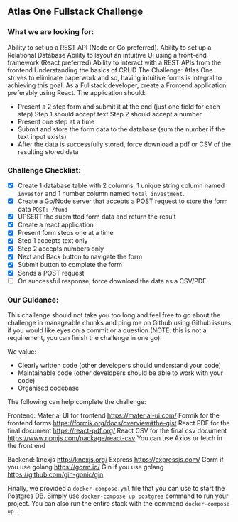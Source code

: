 <!-- @format -->

## Atlas One Fullstack Challenge

### What we are looking for:

Ability to set up a REST API (Node or Go preferred).
Ability to set up a Relational Database
Ability to layout an intuitive UI using a front-end framework (React preferred)
Ability to interact with a REST APIs from the frontend
Understanding the basics of CRUD
The Challenge:
Atlas One strives to eliminate paperwork and so, having intuitive forms is integral to achieving this goal. As a Fullstack developer, create a Frontend application preferably using React. The application should:

- Present a 2 step form and submit it at the end (just one field for each step)
  Step 1 should accept text
  Step 2 should accept a number
- Present one step at a time
- Submit and store the form data to the database (sum the number if the text input exists)
- After the data is successfully stored, force download a pdf or CSV of the resulting stored data

### Challenge Checklist:

- [x] Create 1 database table with 2 columns. 1 unique string column named `investor` and 1 number column named `total investment`.
- [x] Create a Go/Node server that accepts a POST request to store the form data `POST: /fund`
- [x] UPSERT the submitted form data and return the result
- [x] Create a react application
- [x] Present form steps one at a time
- [x] Step 1 accepts text only
- [x] Step 2 accepts numbers only
- [x] Next and Back button to navigate the form
- [x] Submit button to complete the form
- [x] Sends a POST request
- [ ] On successful response, force download the data as a CSV/PDF

### Our Guidance:

This challenge should not take you too long and feel free to go about the challenge in manageable chunks and ping me on Github using Github issues if you would like eyes on a commit or a question (NOTE: this is not a requirement, you can finish the challenge in one go).

We value:

- Clearly written code (other developers should understand your code)
- Maintainable code (other developers should be able to work with your code)
- Organised codebase

The following can help complete the challenge:

Frontend:
Material UI for frontend https://material-ui.com/
Formik for the frontend forms https://formik.org/docs/overview#the-gist
React PDF for the final document https://react-pdf.org/
React CSV for the final csv document https://www.npmjs.com/package/react-csv
You can use Axios or fetch in the front end

Backend:
knexjs http://knexjs.org/
Express https://expressjs.com/
Gorm if you use golang https://gorm.io/
Gin if you use golang https://github.com/gin-gonic/gin

Finally, we provided a `docker-compose.yml` file that you can use to start the Postgres DB. Simply use `docker-compose up postgres` command to run your project. You can also run the entire stack with the command `docker-compose up `.
